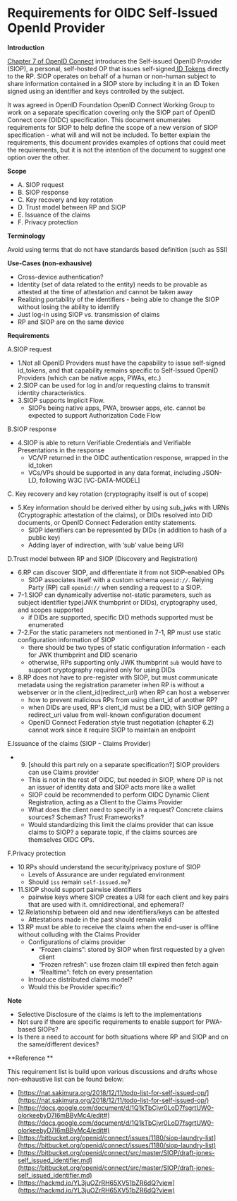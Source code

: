 # Requirements for OIDC Self-Issued OpenId Provider

**Introduction**

[Chapter 7 of OpenID Connect](https://openid.net/specs/openid-connect-core-1_0.html#SelfIssued) introduces the Self-issued OpenID Provider (SIOP), a personal, self-hosted OP that issues self-signed[ ID Tokens](https://openid.net/specs/openid-connect-core-1_0.html#IDToken) directly to the RP.  SIOP operates on behalf of a human or non-human subject to share information contained in a SIOP store by including it in an ID Token signed using an identifier and keys controlled by the subject.

It was agreed in OpenID Foundation OpenID Connect Working Group to work on a separate specification covering only the SIOP part of OpenID Connect core (OIDC) specification. This document enumerates requirements for SIOP to help define the scope of a new version of SIOP specification - what will and will not be included. To better explain the requirements, this document provides examples of options that could meet the requirements, but it is not the intention of the document to suggest one option over the other.

**Scope** 

*   A. SIOP request
*   B. SIOP response
*   C. Key recovery and key rotation
*   D. Trust model between RP and SIOP
*   E. Issuance of the claims
*   F. Privacy protection


**Terminology**

Avoid using terms that do not have standards based definition (such as SSI)

**Use-Cases (non-exhausive)**

*   Cross-device authentication?
*   Identity (set of data related to the entity) needs to be provable as attested at the time of attestation and cannot be taken away
*   Realizing portability of the identifiers - being able to change the SIOP without losing the ability to identify
*   Just log-in using SIOP vs. transmission of claims
*   RP and SIOP are on the same device

**Requirements**

A.SIOP request

*   1.Not all OpenID Providers must have the capability to issue self-signed id_tokens, and that capability remains specific to Self-Issued OpenID Providers (which can be native apps, PWAs, etc.)
*   2.SIOP can be used for log in and/or requesting claims to transmit identity characteristics. 
*   3.SIOP supports Implicit Flow. 
    *   SIOPs being native apps, PWA, browser apps, etc. cannot be expected to support Authorization Code Flow

B.SIOP response

*   4.SIOP is able to return Verifiable Credentials and Verifiable Presentations in the response
    *   VC/VP returned in the OIDC authentication response, wrapped in the id_token
    *   VCs/VPs should be supported in any data format, including JSON-LD, following W3C [VC-DATA-MODEL]

C. Key recovery and key rotation (cryptography itself is out of scope)

*   5.Key information should be derived either by using sub_jwks with URNs (Cryptographic attestation of the claims), or DIDs resolved into DID documents, or OpenID Connect Federation entity statements.
    *   SIOP identifiers can be represented by DIDs (in addition to hash of a public key) 
    *   Adding layer of indirection, with ‘sub’ value being URI

        
D.Trust model between RP and SIOP (Discovery and Registration)

*   6.RP can discover SIOP, and differentiate it from not SIOP-enabled OPs
    *   SIOP associates itself with a custom schema `openid://`. Relying Party (RP) call `openid://` when sending a request to a SIOP.
*   7-1.SIOP can dynamically advertise not-static parameters, such as subject identifier type(JWK thumbprint or DIDs), cryptography used, and scopes supported
    *   if DIDs are supported, specific DID methods supported must be enumerated
*   7-2.For the static parameters not mentioned in 7-1, RP must use static configuration information of SIOP
    *   there should be two types of static configuration information - each for JWK thumbprint and DID scenario
    *   otherwise, RPs supporting only JWK thumbprint `sub` would have to support cryptography required only for using DIDs
*   8.RP does not have to pre-register with SIOP, but must communicate metadata using the registration parameter iwhen RP is without a webserver or in the client_id(redirect_uri) when RP can host a webserver
    *   how to prevent malicious RPs from using client_id of another RP?
    *   when DIDs are used, RP's cient_id must be a DID, with SIOP getting a redirect_uri value from well-known configuration document
    *   OpenID Connect Federation style trust negotiation (chapter 6.2) cannot work since it require SIOP to maintain an endpoint

E.Issuance of the claims (SIOP - Claims Provider)

*   9. [should this part rely on a separate specification?] SIOP providers can use Claims provider 
    *   This is not in the rest of OIDC, but needed in SIOP, where OP is not an issuer of identity data and SIOP acts more like a wallet
    *   SIOP could be recommended to perform OIDC Dynamic Client Registration, acting as a Client to the Claims Provider
    *   What does the client need to specify in a request? Concrete claims sources? Schemas? Trust Frameworks?
    *   Would  standardizing this limit the claims provider that can issue claims to SIOP? a separate topic, if the claims sources are themselves OIDC OPs.

F.Privacy protection

*   10.RPs should understand the security/privacy posture of SIOP
    *   Levels of Assurance are under regulated environment
    *   Should `iss` remain `self-issued.me`?
*   11.SIOP should support pairwise identifiers
    *   pairwise keys where SIOP creates a URI for each client and key pairs that are used with it. omnidirectional, and ephemeral?
*   12.Relationship between old and new identifiers/keys can be attested 
    *   Attestations made in the past should remain valid
*   13.RP must be able to receive the claims when the end-user is offline without colluding with the Claims Provider
    *   Configurations of claims provider
        *   “Frozen claims”: stored by SIOP when first requested by a given client
        *   “Frozen refresh”: use frozen claim till expired then fetch again
        *   “Realtime”: fetch on every presentation
    *   Introduce distributed claims model?
    *   Would this be Provider specific?


**Note**
*   Selective Disclosure of the claims is left to the implementations
*   Not sure if there are specific requirements to enable support for PWA-based SIOPs?
*   Is there a need to account for both situations where RP and SIOP and on the same/different devices?
	
	
**Reference **

This requirement list is build upon various discussions and drafts whose non-exhaustive list can be found below:

* [https://nat.sakimura.org/2018/12/11/todo-list-for-self-issued-op/](https://nat.sakimura.org/2018/12/11/todo-list-for-self-issued-op/)
* [https://docs.google.com/document/d/1Q1kTbCjvr0LoD7fsgrtUW0-olorkeebyD7I6mBByMc4/edit#](https://docs.google.com/document/d/1Q1kTbCjvr0LoD7fsgrtUW0-olorkeebyD7I6mBByMc4/edit#)
* [https://bitbucket.org/openid/connect/issues/1180/siop-laundry-list](https://bitbucket.org/openid/connect/issues/1180/siop-laundry-list)
* [https://bitbucket.org/openid/connect/src/master/SIOP/draft-jones-self_issued_identifier.md](https://bitbucket.org/openid/connect/src/master/SIOP/draft-jones-self_issued_identifier.md)
* [https://hackmd.io/YL3juOZrRH65XV51bZR6dQ?view](https://hackmd.io/YL3juOZrRH65XV51bZR6dQ?view)